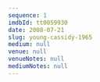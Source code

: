 ```yaml
---
sequence: 1
imdbId: tt0059930
date: 2008-07-21
slug: young-cassidy-1965
medium: null
venue: null
venueNotes: null
mediumNotes: null
---
```


